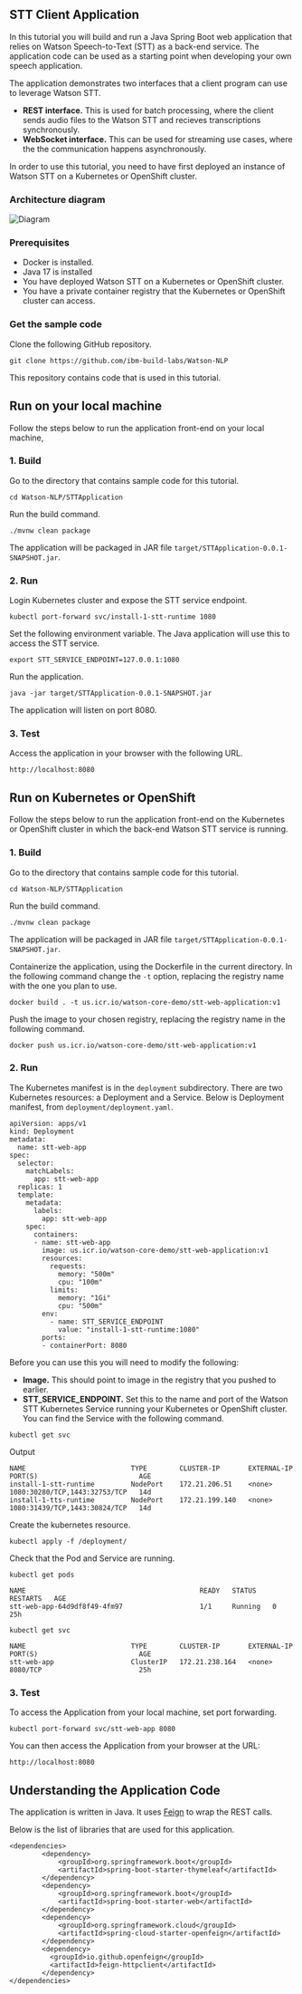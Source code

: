 ## STT Client Application
In this tutorial you will build and run a Java Spring Boot web application that relies on Watson Speech-to-Text (STT) as a back-end service. The application code can be used as a starting point when developing your own speech application.

The application demonstrates two interfaces that a client program can use to leverage Watson STT.
- **REST interface.** This is used for batch processing, where the client sends audio files to the Watson STT and recieves transcriptions synchronously.
- **WebSocket interface.** This can be used for streaming use cases, where the the communication happens asynchronously.

In order to use this tutorial, you need to have first deployed an instance of Watson STT on a Kubernetes or OpenShift cluster.

### Architecture diagram

![Diagram](architecture.png)
 
### Prerequisites
- Docker is installed.
- Java 17 is installed
- You have deployed Watson STT on a Kubernetes or OpenShift cluster.
- You have a private container registry that the Kubernetes or OpenShift cluster can access.

### Get the sample code
Clone the following GitHub repository.
```
git clone https://github.com/ibm-build-labs/Watson-NLP
```
This repository contains code that is used in this tutorial.

## Run on your local machine
Follow the steps below to run the application front-end on your local machine, 

### 1. Build
Go to the directory that contains sample code for this tutorial.
```
cd Watson-NLP/STTApplication
```
Run the build command.
```
./mvnw clean package
```
The application will be packaged in JAR file `target/STTApplication-0.0.1-SNAPSHOT.jar`.

### 2. Run
Login Kubernetes cluster and expose the STT service endpoint.
```
kubectl port-forward svc/install-1-stt-runtime 1080
```
Set the following environment variable. The Java application will use this to access the STT service.
```
export STT_SERVICE_ENDPOINT=127.0.0.1:1080
```
Run the application.
```
java -jar target/STTApplication-0.0.1-SNAPSHOT.jar
```
The application will listen on port 8080. 

### 3. Test
Access the application in your browser with the following URL.
```
http://localhost:8080
```

## Run on Kubernetes or OpenShift
Follow the steps below to run the application front-end on the Kubernetes or OpenShift cluster in which the back-end Watson STT service is running.

### 1. Build 
Go to the directory that contains sample code for this tutorial.
```
cd Watson-NLP/STTApplication
```
Run the build command.
```
./mvnw clean package
```
The application will be packaged in JAR file `target/STTApplication-0.0.1-SNAPSHOT.jar`.  

Containerize the application, using the Dockerfile in the current directory. In the following command change the `-t` option, replacing the registry name with the one you plan to use.
```
docker build . -t us.icr.io/watson-core-demo/stt-web-application:v1
```
Push the image to your chosen registry, replacing the registry name in the following command. 
```
docker push us.icr.io/watson-core-demo/stt-web-application:v1
```

### 2. Run
The Kubernetes manifest is in the `deployment` subdirectory.  There are two Kubernetes resources: a Deployment and a Service. Below is Deployment manifest, from `deployment/deployment.yaml`.
```
apiVersion: apps/v1
kind: Deployment
metadata:
  name: stt-web-app
spec:
  selector:
    matchLabels:
      app: stt-web-app
  replicas: 1
  template:
    metadata:
      labels:
        app: stt-web-app
    spec:
      containers:
      - name: stt-web-app
        image: us.icr.io/watson-core-demo/stt-web-application:v1
        resources:
          requests:
            memory: "500m"
            cpu: "100m"
          limits:
            memory: "1Gi"
            cpu: "500m"
        env:
          - name: STT_SERVICE_ENDPOINT
            value: "install-1-stt-runtime:1080"
        ports:
        - containerPort: 8080
```
Before you can use this you will need to modify the following:
 - **Image.** This should point to image in the registry that you pushed to earlier.
 - **STT_SERVICE_ENDPOINT.** Set this to the name and port of the Watson STT Kubernetes Service running your Kubernetes or OpenShift cluster.
You can find the Service with the following command.
```
kubectl get svc 
```
Output
```
NAME                          TYPE        CLUSTER-IP       EXTERNAL-IP   PORT(S)                         AGE
install-1-stt-runtime         NodePort    172.21.206.51    <none>        1080:30280/TCP,1443:32753/TCP   14d
install-1-tts-runtime         NodePort    172.21.199.140   <none>        1080:31439/TCP,1443:30824/TCP   14d
```

Create the kubernetes resource.
```
kubectl apply -f /deployment/
```
Check that the Pod and Service are running.
```
kubectl get pods
```
```
NAME                                           READY   STATUS    RESTARTS   AGE
stt-web-app-64d9df8f49-4fm97                   1/1     Running   0          25h
```
```
kubectl get svc 
```
```
NAME                          TYPE        CLUSTER-IP       EXTERNAL-IP   PORT(S)                         AGE
stt-web-app                   ClusterIP   172.21.238.164   <none>        8080/TCP                        25h
```

### 3. Test 
To access the Application from your local machine, set port forwarding.
```
kubectl port-forward svc/stt-web-app 8080
```
You can then access the Application from your browser at the URL:
```
http://localhost:8080
```

## Understanding the Application Code

The application is written in Java. It uses [Feign](https://github.com/OpenFeign/feign) to wrap the REST calls. 

Below is the list of libraries that are used for this application.
```
<dependencies>
		<dependency>
			<groupId>org.springframework.boot</groupId>
			<artifactId>spring-boot-starter-thymeleaf</artifactId>
		</dependency>
		<dependency>
			<groupId>org.springframework.boot</groupId>
			<artifactId>spring-boot-starter-web</artifactId>
		</dependency>
		<dependency>
			<groupId>org.springframework.cloud</groupId>
			<artifactId>spring-cloud-starter-openfeign</artifactId>
		</dependency>
		<dependency>
		  <groupId>io.github.openfeign</groupId>
		  <artifactId>feign-httpclient</artifactId>
		</dependency>
</dependencies>
```

